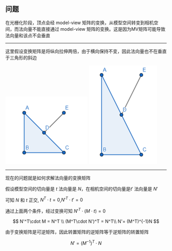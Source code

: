 ## 问题

在光栅化阶段，顶点会经 model-view 矩阵的变换，从模型空间转变到相机空间，而法向量不能直接通过 model-view 矩阵的变换。这是因为MV矩阵可能导致法向量和该点不会垂直


---

这里假设变换矩阵是将纵向拉伸两倍，由于横向保持不变，因此法向量也不在垂直于三角形的斜边

![变换前-法向量](image-1.png)
![变换后-法向量](image-2.png)

---

现在的问题就是如何求解法向量的变换矩阵

假设模型空间的切向量是 $t$ 法向量是 $N$，在相机空间的切向量是$t'$ 法向量是 $N'$

可知 $N$ 和 $t$ 正交, $N^T\cdot t = 0$,$N'^T\cdot t'=0$

通过上面两个条件，经过变换可知 $N'^T\cdot (M\cdot t) = 0$

$$
N'^T\cdot M = N^T \\
(M^T\cdot N')^T = N^T\\
N'= (M^T)^{-1}N
$$

由于变换矩阵是可逆矩阵，因此转置矩阵的逆矩阵等于逆矩阵的转置矩阵

$$
N' = (M^{-1})^T\cdot N
$$
